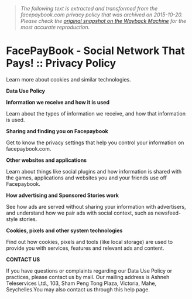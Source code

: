 > *The following text is extracted and transformed from the facepaybook.com privacy policy that was archived on 2015-10-20. Please check the [original snapshot on the Wayback Machine](https://web.archive.org/web/20151020005237id_/http%3A//www.facepaybook.com/privacy_policy.php) for the most accurate reproduction.*

# FacePayBook - Social Network That Pays! :: Privacy Policy

Learn more about cookies and similar technologies.

 **Data Use Policy**

 **Information we receive and how it is used**

Learn about the types of information we receive, and how that information is used.

 **Sharing and finding you on Facepaybook**

Get to know the privacy settings that help you control your information on facepaybook.com.

 **Other websites and applications**

Learn about things like social plugins and how information is shared with the games, applications and websites you and your friends use off Facepaybook.

 **How advertising and Sponsored Stories work**

See how ads are served without sharing your information with advertisers, and understand how we pair ads with social context, such as newsfeed-style stories.

 **Cookies, pixels and other system technologies**

Find out how cookies, pixels and tools (like local storage) are used to provide you with services, features and relevant ads and content.

 **CONTACT US**

If you have questions or complaints regarding our Data Use Policy or practices, please contact us by mail. Our mailing address is Ashneh Teleservices Ltd., 103, Sham Peng Tong Plaza, Victoria, Mahe, Seychelles.You may also contact us through this help page.
